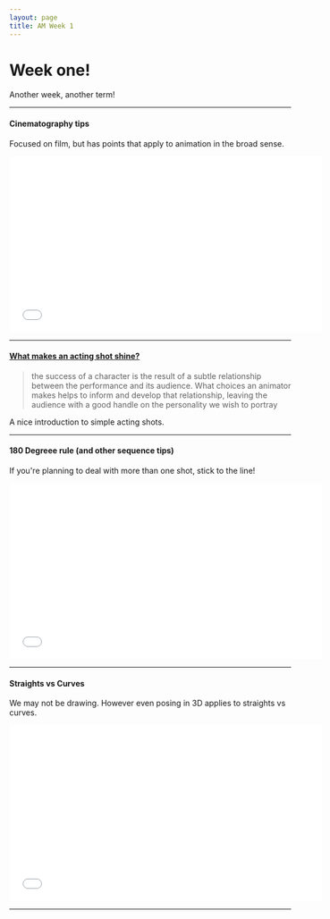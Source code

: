 ```yaml
---
layout: page
title: AM Week 1
---
```


# Week one!

Another week, another term!

----

#### Cinematography tips

Focused on film, but has points that apply to animation in the broad sense.

<div class="js-video [vimeo, widescreen]"><iframe width="560" height="315" src="//www.youtube-nocookie.com/embed/KwtpJ3T8eK4?rel=0" frameborder="0" allowfullscreen></iframe></div>

----

#### [What makes an acting shot shine?](http://www.animationtipsandtricks.com/2009/01/what-makes-acting-shot-shine.html)

>the success of a character is the result of a subtle relationship between the performance and its audience. What choices an animator makes helps to inform and develop that relationship, leaving the audience with a good handle on the personality we wish to portray

A nice introduction to simple acting shots.

----

#### 180 Degreee rule (and other sequence tips)

If you're planning to deal with more than one shot, stick to the line!

<div class="js-video [vimeo, widescreen]"><iframe width="560" height="315" src="//www.youtube-nocookie.com/embed/YI9HDVuCllk?rel=0" frameborder="0" allowfullscreen></iframe></div>

----

#### Straights vs Curves

We may not be drawing. However even posing in 3D applies to straights vs curves.

<div class="js-video [vimeo, widescreen]"><iframe width="560" height="315" src="//www.youtube-nocookie.com/embed/KixNx5POpL0?rel=0" frameborder="0" allowfullscreen></iframe></div>

----